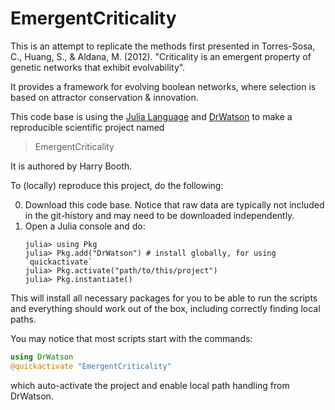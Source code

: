 # EmergentCriticality

This is an attempt to replicate the methods first presented in Torres-Sosa, C., Huang, S., & Aldana, M. (2012). "Criticality is an emergent property of genetic networks that exhibit evolvability".

It provides a framework for evolving boolean networks, where selection is based on attractor conservation & innovation. 

This code base is using the [Julia Language](https://julialang.org/) and
[DrWatson](https://juliadynamics.github.io/DrWatson.jl/stable/)
to make a reproducible scientific project named
> EmergentCriticality

It is authored by Harry Booth.

To (locally) reproduce this project, do the following:

0. Download this code base. Notice that raw data are typically not included in the
   git-history and may need to be downloaded independently.
1. Open a Julia console and do:
   ```
   julia> using Pkg
   julia> Pkg.add("DrWatson") # install globally, for using `quickactivate`
   julia> Pkg.activate("path/to/this/project")
   julia> Pkg.instantiate()
   ```

This will install all necessary packages for you to be able to run the scripts and
everything should work out of the box, including correctly finding local paths.

You may notice that most scripts start with the commands:
```julia
using DrWatson
@quickactivate "EmergentCriticality"
```
which auto-activate the project and enable local path handling from DrWatson.
